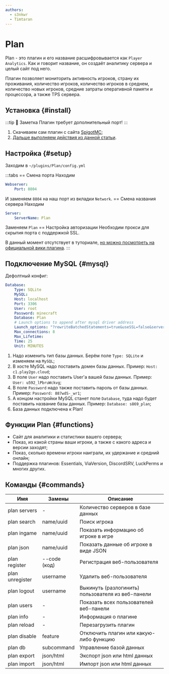 ```yaml
---
authors: 
  - s3nkwr
  - Timtaran
---
```


# Plan

Plan - это плагин и его название расшифровывается как `Player Analytics`.
Как и говорит название, он создаёт аналитику сервера и целый сайт под него.

Плагин позволяет мониторить активность игроков, страну их проживания, количество игроков, количество игроков в среднем, количество новых игроков, средние затраты оперативной памяти и процессора, а также TPS сервера.

## Установка {#install}

:::tip :pushpin: Заметка
Плагин требует дополнительный порт!
:::

1. Скачиваем сам плагин с сайта [SpigotMC](https://www.spigotmc.org/resources/32536/);
2. [Дальше выполняем действия из данной статьи](/minecraft/installplugins).

## Настройка {#setup}

Заходим в `~/plugins/Plan/config.yml`

:::tabs
== Смена порта
Находим

```yaml
Webserver:
    Port: 8804
```

И заменяем `8804` на наш порт из вкладки `Network`.
== Смена названия сервера
Находим

```yaml
Server:
    ServerName: Plan
```

Заменяем `Plan`
== Настройка авторизации
Необходим прокси для скрытия порта с поддержкой SSL.

В данный момент отсутствует в туториале, [но можно посмотреть на официальной вики плагина](https://github.com/plan-player-analytics/Plan/wiki/SSL-Certificate-%28HTTPS%29-Set-Up).
:::

## Подключение MySQL {#mysql}

Дефолтный конфиг:

```yaml
Database:
    Type: SQLite
    MySQL:
    Host: localhost
    Port: 3306
    User: root
    Password: minecraft
    Database: Plan
    # Launch options to append after mysql driver address
    Launch_options: "?rewriteBatchedStatements=true&useSSL=false&serverTimezone=UTC"
    Max_connections: 8
    Max_Lifetime:
    Time: 25
    Unit: MINUTES
```

1. Надо изменить тип базы данных. Берём поле `Type: SQLite` и изменяем на `MySQL`;
2. В хосте MySQL надо поставить домен базы данных. Пример: `Host: c1.play2go.cloud`;
3. В поле `User` надо поставить User'а вашей базы данных. Пример: `User: u592_lPbruWckvg`;
4. В поле `Password` надо также поставить пароль от базы данных. Пример: `Password: 887wdS-_wr1`;
5. А концом настройки MySQL станет поле `Database`, туда надо будет поставить название базы данных. Пример: `Database: s869_plan`;
6. База данных подключена к Plan!

## Функции Plan {#functions}

- Сайт для аналитики и статистики вашего сервера;
- Показ, из какой страны ваши игроки, а также с какого адреса и версии заходят;
- Показ, сколько времени игроки наиграли, их удержание и средний онлайн;
- Поддержка плагинов: Essentials, ViaVersion, DiscordSRV, LuckPerms и многих других.

## Команды {#commands}

| Имя | Замены | Описание |
| ----------- | ----------- | ----------- |
| plan servers | - | Количество серверов в базе данных |
| plan search | name/uuid | Поиск игрока |
| plan ingame | name/uuid | Показать информацию об игроке в игре |
| plan json | name/uuid | Показать данные об игроке в виде JSON |
| plan register | --code (код) | Регистрация веб-пользователя |
| plan unregister | username | Удалить веб-пользователя |  
| plan logout | username | Выкинуть (разлогинить) пользователя из веб-панели |
| plan users | - | Показать всех пользователей веб-панели |
| plan info | - | Информация о плагине |
| plan reload | - | Перезагрузить плагин |
| plan disable | feature | Отключить плагин или какую-либо функцию |  
| plan db | subcommand | Управление базой данных |
| plan export | json/html | Экспорт json или html данных |
| plan import | json/html | Импорт json или html данных |
